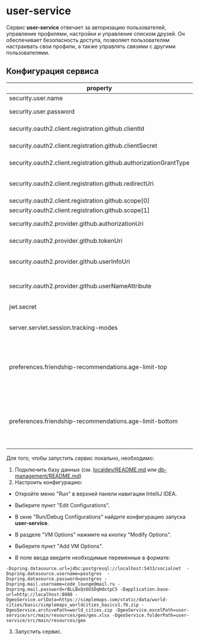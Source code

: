 # user-service

Сервис **user-service** отвечает за авторизацию пользователей, управление профилями, настройки и управление списком друзей. Он обеспечивает безопасность доступа, позволяет пользователям настраивать свои профили, а также управлять связями с другими пользователями.

## Конфигурация сервиса

| property                                                          | var                                               | text                                                                                           |
|-------------------------------------------------------------------|---------------------------------------------------|------------------------------------------------------------------------------------------------|
| security.user.name                                                | admin                                             | Имя пользователя                                                                               |
| security.user.password                                            | 12345678                                          | Пароль пользователя                                                                            |
| security.oauth2.client.registration.github.clientId               | CREATE!!!                                         | Идентификатор клиента GitHub                                                                   |
| security.oauth2.client.registration.github.clientSecret           | CREATE!!!                                         | Секрет клиента GitHub                                                                          |
| security.oauth2.client.registration.github.authorizationGrantType | authorization_code                                | Тип авторизации (authorization_code)                                                           |
| security.oauth2.client.registration.github.redirectUri            | http://109.184.122.25:8080/oauth2/callback/github | URI перенаправления для GitHub                                                                 |
| security.oauth2.client.registration.github.scope[0]               | read:user                                         | Область доступа 1                                                                              |
| security.oauth2.client.registration.github.scope[1]               | user:email                                        | Область доступа 2                                                                              |
| security.oauth2.provider.github.authorizationUri                  | https://github.com/login/oauth/authorize          | URI авторизации GitHub                                                                         |
| security.oauth2.provider.github.tokenUri                          | https://github.com/login/oauth/access_token       | URI токена доступа GitHub                                                                      |
| security.oauth2.provider.github.userInfoUri                       | https://api.github.com/user                       | URI информации о пользователе GitHub                                                           |
| security.oauth2.provider.github.userNameAttribute                 | id                                                | Атрибут имени пользователя GitHub                                                              |
| jwt.secret                                                        | team38                                            | Секретный ключ для JWT-токена                                                                  |
| server.servlet.session.tracking-modes                             | cookie                                            | Режим отслеживания сессии                                                                      |
| preferences.friendship-recommendations.age-limit-top              |5                                                  | Верхняя граница возраста для рекоммендаций дружбы по умолчанию<br/> (от возраста пользователя) |
| preferences.friendship-recommendations.age-limit-bottom           |5                                                  | Нижняя граница возраста для рекоммендаций дружбы по умолчанию<br/> (от возраста пользователя)  |
 
Для того, чтобы запустить сервис локально, необходимо:
1. Подключить базу данных (см. [localdev/README.md](../.localdev/README.md) или [db-management/README.md](../db-management/README.md))
2. Настроить конфигурацию:
- Откройте меню "Run" в верхней панели навигации IntelliJ IDEA.

- Выберите пункт "Edit Configurations".

- В окне "Run/Debug Configurations" найдите конфигурацию запуска **user-service**.

- В разделе "VM Options" нажмите на кнопку "Modify Options".

- Выберите пункт "Add VM Options".

- В поле ввода введите необходимые переменные в формате:
```
-Dspring.datasource.url=jdbc:postgresql://localhost:5433/socialnet  -Dspring.datasource.username=postgres  -Dspring.datasource.password=postgres -Dspring.mail.username=code_lounge@mail.ru -Dspring.mail.password=rBLLBxQs6U1DqHdxtpC5 -Dapplication.base-url=http://localhost:8088 -DgeoService.urlData=https://simplemaps.com/static/data/world-cities/basic/simplemaps_worldcities_basicv1.76.zip -DgeoService.archivePath=world_cities.zip -DgeoService.excelPath=user-service/src/main/resources/geo/geo.xlsx -DgeoService.folderPath=user-service/src/main/resources/geo

```
3. Запустить сервис.
